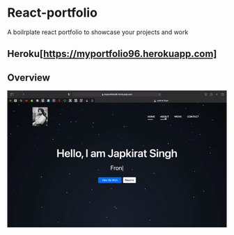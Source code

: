 # React-portfolio

A boilrplate react portfolio to showcase your projects and work

## Heroku[https://myportfolio96.herokuapp.com]

## Overview

![](./demo.gif)
